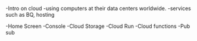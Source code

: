 #

-Intro on cloud
-using computers at their data centers worldwide.
-services such as BQ, hosting

-Home Screen
-Console
-Cloud Storage
-Cloud Run
-Cloud functions
-Pub sub
